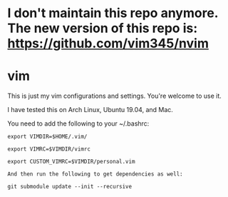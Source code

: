 # I don't maintain this repo anymore. The new version of this repo is: https://github.com/vim345/nvim

vim
===

This is just my vim configurations and settings. You're welcome to use it.

I have tested this on Arch Linux, Ubuntu 19.04, and Mac.

You need to add the following to your ~/.bashrc:

```
export VIMDIR=$HOME/.vim/

export VIMRC=$VIMDIR/vimrc

export CUSTOM_VIMRC=$VIMDIR/personal.vim

And then run the following to get dependencies as well:

git submodule update --init --recursive
```
